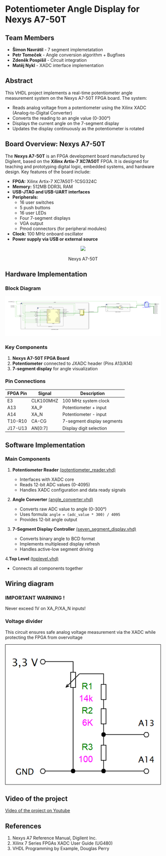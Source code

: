 # Potentiometer Angle Display for Nexys A7-50T

## Team Members
- **Šimon Navrátil** - 7 segment implemetatation
- **Petr Tomeček** - Angle conversion algorithm + Bugfixes
- **Zdeněk Pospíšil** - Circuit integration
- **Matěj Nykl** - XADC interface implementation
## Abstract
This VHDL project implements a real-time potentiometer angle measurement system on the Nexys A7-50T FPGA board. The system:
- Reads analog voltage from a potentiometer using the Xilinx XADC (Analog-to-Digital Converter)
- Converts the reading to an angle value (0-300°)
- Displays the current angle on the 7-segment display
- Updates the display continuously as the potentiometer is rotated

## Board Overview: Nexys A7-50T

The **Nexys A7-50T** is an FPGA development board manufactured by Digilent, based on the **Xilinx Artix-7 XC7A50T** FPGA. It is designed for teaching and prototyping digital logic, embedded systems, and hardware design. Key features of the board include:

- **FPGA:** Xilinx Artix-7 XC7A50T-1CSG324C
- **Memory:** 512MB DDR3L RAM
- **USB-JTAG and USB-UART interfaces**
- **Peripherals:**
  - 16 user switches
  - 5 push buttons
  - 16 user LEDs
  - Four 7-segment displays
  - VGA output
  - Pmod connectors (for peripheral modules)
- **Clock:** 100 MHz onboard oscillator
- **Power supply via USB or external source**

<p align="center">
    <img src="https://user-images.githubusercontent.com/99388246/165694448-dfccf257-62a9-4c5e-bb68-ceab544a98f1.png">

 <fig caption> <p align="center"> Nexys A7-50T


## Hardware Implementation

### Block Diagram
![System Block Diagram](Schematic.png)

### Key Components
1. **Nexys A7-50T FPGA Board**
2. **Potentiometer** connected to JXADC header (Pins A13/A14)
3. **7-segment display** for angle visualization

### Pin Connections
| FPGA Pin | Signal      | Description               |
|----------|-------------|---------------------------|
| E3       | CLK100MHZ   | 100 MHz system clock      |
| A13      | XA_P        | Potentiometer + input     |
| A14      | XA_N        | Potentiometer - input     |
| T10-R10  | CA-CG       | 7-segment display segments|
| J17-U13  | AN[0:7]     | Display digit selection   |

## Software Implementation

### Main Components
1. **Potentiometer Reader** [(potentiometer_reader.vhd)](project/ADC.srcs/sources_1/new/potentiometer_reader.vhd)
   - Interfaces with XADC core
   - Reads 12-bit ADC values (0-4095)
   - Handles XADC configuration and data ready signals

2. **Angle Converter** [(angle_converter.vhd)](project/ADC.srcs/sources_1/new/angle_converter.vhd)
   - Converts raw ADC value to angle (0-300°)
   - Uses formula: `angle = (adc_value * 300) / 4095`
   - Provides 12-bit angle output

3. **7-Segment Display Controller** [(seven_segment_display.vhd)](project/ADC.srcs/sources_1/new/seven_segment_display.vhd)
   - Converts binary angle to BCD format
   - Implements multiplexed display refresh
   - Handles active-low segment driving

4.**Top Level** [(toplevel.vhd)](project/ADC.srcs/sources_1/new/toplevel.vhd)
   - Connects all components together
    
## Wiring diagram
### IMPORTANT WARNING !
Never exceed 1V on XA_P/XA_N inputs!
### Voltage divider
This circuit ensures safe analog voltage measurement via the XADC while protecting the FPGA from overvoltage

![Voltage divider](schematic-connections.png)


## Video of the project
[Video of the project on Youtube](https://youtu.be/ENF9i8tKyDE)

## References
1. Nexys A7 Reference Manual, Digilent Inc.
2. Xilinx 7 Series FPGAs XADC User Guide (UG480)
3. VHDL Programming by Example, Douglas Perry


